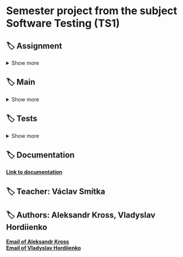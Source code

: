 # Semester project from the subject Software Testing (TS1)

## 🏷 Assignment

<details><summary> Show more </summary>

**The goal of the assignment is to develop and present a testing strategy for a specific application. This involves:**

**Application Description:** The development of a description of the application's functionality, identifying its main parts, and prioritizing them.

**Testing Strategy:** Creating an overview of the application's parts, determining priorities, and developing testing levels.

**Testing Scenarios:**
Input Tests: Selecting two non-trivial inputs to the application (e.g., forms, REST interface, method signature), analyzing input parameters, defining boundary conditions, and creating combinations of test data using pairwise testing methodology.
Process Tests: Creating diagrams for two processes in the application and developing process tests using TDL (Test Description Language).
Detailed Test Scenarios: Creating two detailed test scenarios.
Test Implementation:

Selenium Tests: Developing 10 tests using Selenium.
Data Provider (CSV): Creating a CSV data provider for at least three tests.
The objective is to formulate a comprehensive testing strategy covering various aspects of the application, from analyzing functionality and prioritization to implementing tests using the Selenium tool and a CSV data provider.

</details>


##  🏷 Main

<details><summary> Show more </summary>

### CartPage ✅
[**Link to CartPage.java** ](https://gitlab.fel.cvut.cz/krossale/ts1_sp/-/blob/main/src/main/java/cz/cvut/fel/ts1/CartPage.java)

### ChangeAddressPage ✅
[**Link to ChangeAddressPage.java** ](https://gitlab.fel.cvut.cz/krossale/ts1_sp/-/blob/main/src/main/java/cz/cvut/fel/ts1/ChangeAddressPage.java)

### FavouriteListPage ✅
[**Link to FavouriteListPage.java** ](https://gitlab.fel.cvut.cz/krossale/ts1_sp/-/blob/main/src/main/java/cz/cvut/fel/ts1/FavouriteListPage.java)

### LoginPage ✅
[**Link to LoginPage.java** ](https://gitlab.fel.cvut.cz/krossale/ts1_sp/-/blob/main/src/main/java/cz/cvut/fel/ts1/LoginPage.java)

### ReviewPage ✅
[**Link to ReviewPage.java** ](https://gitlab.fel.cvut.cz/krossale/ts1_sp/-/blob/main/src/main/java/cz/cvut/fel/ts1/ReviewPage.java)

### SearchPage ✅
[**Link to SearchPage.java** ](https://gitlab.fel.cvut.cz/krossale/ts1_sp/-/blob/main/src/main/java/cz/cvut/fel/ts1/SearchPage.java)

</details>


##  🏷 Tests

<details><summary> Show more </summary>

### CartPageTest ✅
[**Link to CartPageTests.java** ](https://gitlab.fel.cvut.cz/krossale/ts1_sp/-/blob/main/src/test/java/cz/cvut/fel/ts1/CartPageTest.java)

### ChangeAddressPageTest ✅
[**Link to ChangeAddressPageTest.java** ](https://gitlab.fel.cvut.cz/krossale/ts1_sp/-/blob/main/src/test/java/cz/cvut/fel/ts1/ChangeAddressPageTest.java)

### LoginPageTest ✅
[**Link to LoginPage.java** ](https://gitlab.fel.cvut.cz/krossale/ts1_sp/-/blob/main/src/test/java/cz/cvut/fel/ts1/LoginPageTest.java)

### ReviewPageTest ✅
[**Link to ReviewPageTest.java** ](https://gitlab.fel.cvut.cz/krossale/ts1_sp/-/blob/main/src/test/java/cz/cvut/fel/ts1/ReviewPageTest.java)

### SearchPageTest ✅
[**Link to SearchPageTests.java **](https://gitlab.fel.cvut.cz/krossale/ts1_sp/-/blob/main/src/test/java/cz/cvut/fel/ts1/SearchPageTest.java)

</details>


## 🏷 Documentation
[**Link to documentation**](https://github.com/mathewtroy/testing-software/blob/main/docs/ts1-sp.pdf)

##  🏷 Teacher: Václav Smítka
##  🏷 Authors: Aleksandr Kross, Vladyslav Hordiienko  
[**Email of Aleksandr Kross**](<krossale@fel.czut.cz>) <br>
[**Email of Vladyslav Hordiienko**](<hordivla@fel.cvut.cz>)

